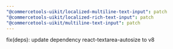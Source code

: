 ```yaml
---
"@commercetools-uikit/localized-multiline-text-input": patch
"@commercetools-uikit/localized-rich-text-input": patch
"@commercetools-uikit/multiline-text-input": patch
---
```


fix(deps): update dependency react-textarea-autosize to v8
